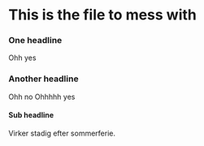 This is the file to mess with
=============================


### One headline

Ohh yes


### Another headline

Ohh no
Ohhhhh yes

#### Sub headline

Virker stadig efter sommerferie.
